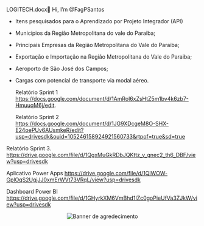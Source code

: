  LOGITECH.docx👋 Hi, I’m @FagPSantos
- Itens pesquisados para o Aprendizado por Projeto Integrador (API)
- Municípios da Região Metropolitana do vale do Paraiba;
- Principais Empresas da Região Metropolitana do Vale do Paraiba;
- Exportação e Importação na Região Metropolitana do Vale do Paraiba;
- Aeroporto de São José dos Campos;
- Cargas com potencial de transporte via modal aéreo.

  Relatório Sprint 1
https://docs.google.com/document/d/1AmRol6xZsHtZ5m1bv4k6zb7-HmuuqM6j/edit.

  Relatório Sprint 2
https://docs.google.com/document/d/1JG9XDcgeM8O-SHX-E24oePUv6AUsmkeR/edit?usp=drivesdk&ouid=105246158924921560733&rtpof=true&sd=true

Relatório Sprint 3.
https://drive.google.com/file/d/1QgxMuGkRDbJQKttz_v_gnec2_th6_DBF/view?usp=drivesdk


Aplicativo Power Apps 
https://drive.google.com/file/d/1QiWOW-GplOqS2UgjJJ0xmErWVt73VRqL/view?usp=drivesdk

Dashboard Power BI 
https://drive.google.com/file/d/1GHyrkXM6VmBhd1IZc0goPieUfVa3ZJkW/view?usp=drivesdk



<!-- ## Obrigado por acessar noso GitHub! :sparkles: -->
<p align="center">
<img alt="Banner de agredecimento" src="./Aplicativo Power Apps.jpg" 
 
